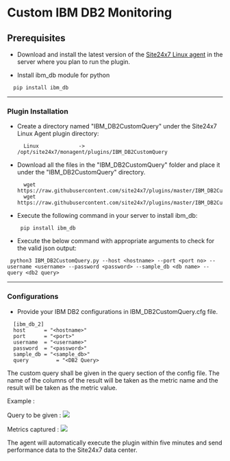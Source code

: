 # Custom IBM DB2 Monitoring

                                                                                       
## Prerequisites

- Download and install the latest version of the [Site24x7 Linux agent](https://www.site24x7.com/app/client#/admin/inventory/add-monitor) in the server where you plan to run the plugin. 

- Install ibm_db module for python
```
  pip install ibm_db
```
---



### Plugin Installation  

- Create a directory named "IBM_DB2CustomQuery" under the Site24x7 Linux Agent plugin directory: 

		Linux             ->   /opt/site24x7/monagent/plugins/IBM_DB2CustomQuery
      
- Download all the files in the "IBM_DB2CustomQuery" folder and place it under the "IBM_DB2CustomQuery" directory.

		wget https://raw.githubusercontent.com/site24x7/plugins/master/IBM_DB2CustomQuery/IBM_DB2CustomQuery.py
		wget https://raw.githubusercontent.com/site24x7/plugins/master/IBM_DB2CustomQuery/IBM_DB2CustomQuery.py

- Execute the following command in your server to install ibm_db: 
  ```
   pip install ibm_db
  ```
- Execute the below command with appropriate arguments to check for the valid json output:
```
 python3 IBM_DB2CustomQuery.py --host <hostname> --port <port no> --username <username> --password <password> --sample_db <db name> --query <db2 query>
 ```



---

### Configurations

- Provide your IBM DB2 configurations in IBM_DB2CustomQuery.cfg file.

```
  [ibm_db_2]
  host 		= "<hostname>"
  port 		= "<port>"
  username	= "<username>"
  password 	= "<password>"
  sample_db	= "<sample_db>"
  query         = "<DB2 Query>
```	

The custom query shall be given in the query section of the config file. The name of the columns of the result will be taken as the metric name and the result will be taken as the metric value.

Example : 

Query to be given :
<img src="https://i.imgur.com/petJTnD.png"/>


Metrics captured :
<img src="https://i.imgur.com/gQ9nPzS.png"/>

		
The agent will automatically execute the plugin within five minutes and send performance data to the Site24x7 data center.



